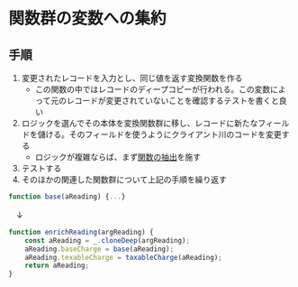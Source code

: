 # 関数群の変数への集約

## 手順
1. 変更されたレコードを入力とし、同じ値を返す変換関数を作る
   - この関数の中ではレコードのディープコピーが行われる。この変数によって元のレコードが変更されていないことを確認するテストを書くと良い
2. ロジックを選んでその本体を変換関数群に移し、レコードに新たなフィールドを儲ける。そのフィールドを使うようにクライアント川のコードを変更する
   - ロジックが複雑ならば、まず[関数の抽出](関数の抽出.md)を施す
3. テストする
4. そのほかの関連した関数群について上記の手順を繰り返す

```js
function base(aReading) {...}
```
　↓
```js
function enrichReading(argReading) {
	const aReading = _.cloneDeep(argReading);
	aReading.baseCharge = base(aReading);
	aReading.texableCharge = taxableCharge(aReading);
	return aReading;
}
```